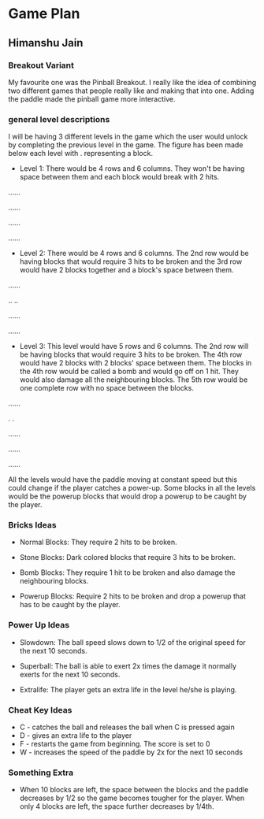# Game Plan

## Himanshu Jain

### Breakout Variant

My favourite one was the Pinball Breakout. I really like the idea of combining two different games that people really like and making that into one. Adding the paddle made the pinball game more interactive.

### general level descriptions

I will be having 3 different levels in the game which the user would unlock by completing the previous level in the game. The figure has been made below each level with . representing a block.

- Level 1: There would be 4 rows and 6 columns. They won't be having space between them and each block would break with 2 hits.

......

......

......

......

- Level 2: There would be 4 rows and 6 columns. The 2nd row would be having blocks that would require 3 hits to be broken and the 3rd row would have 2 blocks together and a block's space between them.

......

.. ..

......

......

- Level 3: This level would have 5 rows and 6 columns. The 2nd row will be having blocks that would require 3 hits to be broken. The 4th row would have 2 blocks with 2 blocks' space between them. The blocks in the 4th row would be called a bomb and would go off on 1 hit. They would also damage all the neighbouring blocks. The 5th row would be one complete row with no space between the blocks.

......

. .

......

......

......

All the levels would have the paddle moving at constant speed but this could change if the player catches a power-up. Some blocks in all the levels would be the powerup blocks that would drop a powerup to be caught by the player.

### Bricks Ideas

- Normal Blocks: They require 2 hits to be broken.

- Stone Blocks: Dark colored blocks that require 3 hits to be broken.

- Bomb Blocks: They require 1 hit to be broken and also damage the neighbouring blocks.

- Powerup Blocks: Require 2 hits to be broken and drop a powerup that has to be caught by the player.

### Power Up Ideas

- Slowdown: The ball speed slows down to 1/2 of the original speed for the next 10 seconds.

- Superball: The ball is able to exert 2x times the damage it normally exerts for the next 10 seconds.

- Extralife: The player gets an extra life in the level he/she is playing.

### Cheat Key Ideas

- C - catches the ball and releases the ball when C is pressed again
- D - gives an extra life to the player
- F - restarts the game from beginning. The score is set to 0
- W - increases the speed of the paddle by 2x for the next 10 seconds

### Something Extra

- When 10 blocks are left, the space between the blocks and the paddle decreases by 1/2 so the game becomes tougher for the player. When only 4 blocks are left, the space further decreases by 1/4th.
